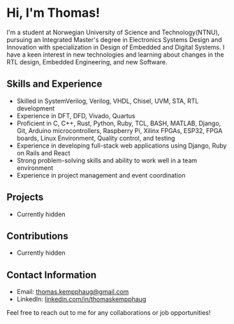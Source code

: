 # Hi, I'm Thomas!
 
I'm a student at Norwegian University of Science and Technology(NTNU), pursuing an Integrated Master's degree in Electronics Systems Design and Innovation with specialization in Design of Embedded and Digital Systems. I have a keen interest in new technologies and learning about changes in the RTL design, Embedded Engineering, and new Software.

## Skills and Experience
- Skilled in SystemVerilog, Verilog, VHDL, Chisel, UVM, STA, RTL development
- Experience in DFT, DFD, Vivado, Quartus
- Proficient in C, C++, Rust, Python, Ruby, TCL, BASH, MATLAB, Django, Git, Arduino microcontrollers, Raspberry Pi, Xilinx FPGAs, ESP32, FPGA boards, Linux Environment, Quality control, and testing
- Experience in developing full-stack web applications using Django, Ruby on Rails and React
- Strong problem-solving skills and ability to work well in a team environment
- Experience in project management and event coordination

## Projects

- Currently hidden

## Contributions

- Currently hidden

## Contact Information

- Email: thomas.kempphaug@gmail.com
- LinkedIn: [linkedin.com/in/thomaskempphaug](https://www.linkedin.com/in/thomas-haug-11279a23b/)

Feel free to reach out to me for any collaborations or job opportunities!
